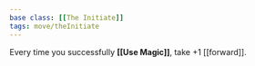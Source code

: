 ```yaml
---
base class: [[The Initiate]]
tags: move/theInitiate
---
```

Every time you successfully **[[Use Magic]]**, take +1 [[forward]].